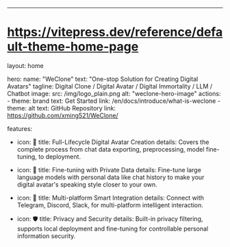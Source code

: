 ---
# https://vitepress.dev/reference/default-theme-home-page
layout: home

hero:
  name: "WeClone"
  text: "One-stop Solution for Creating Digital Avatars"
  tagline: Digital Clone / Digital Avatar / Digital Immortality / LLM / Chatbot
  image: 
    src: /img/logo_plain.png
    alt: "weclone-hero-image"
  actions:
    - theme: brand
      text: Get Started
      link: /en/docs/introduce/what-is-weclone
    - theme: alt
      text: GitHub Repository
      link: https://github.com/xming521/WeClone/

features:
  - icon: 💫 
    title: Full-Lifecycle Digital Avatar Creation
    details: Covers the complete process from chat data exporting, preprocessing, model fine-tuning, to deployment.

  - icon: 💬
    title:  Fine-tuning with Private Data
    details: Fine-tune large language models with personal data like chat history to make your digital avatar's speaking style closer to your own.

  - icon: 🔗
    title:  Multi-platform Smart Integration
    details: Connect with Telegram, Discord, Slack, for multi-platform intelligent interaction.

  - icon: 🛡️
    title:  Privacy and Security
    details: Built-in privacy filtering, supports local deployment and fine-tuning for controllable personal information security.